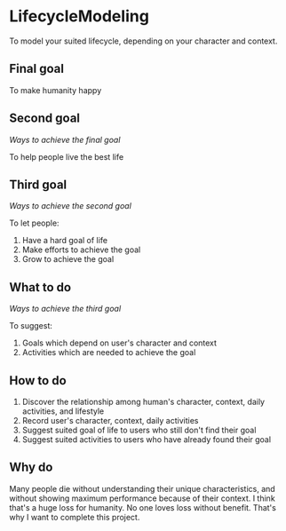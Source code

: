 # LifecycleModeling
To model your suited lifecycle, depending on your character and context.

## Final goal
To make humanity happy  

## Second goal
*Ways to achieve the final goal*

To help people live the best life  

## Third goal
*Ways to achieve the second goal*

To let people:

1. Have a hard goal of life  
2. Make efforts to achieve the goal  
3. Grow to achieve the goal  

## What to do
*Ways to achieve the third goal*

To suggest:

1. Goals which depend on user's character and context  
2. Activities which are needed to achieve the goal  

## How to do
1. Discover the relationship among human's character, context, daily activities, and lifestyle
2. Record user's character, context, daily activities
3. Suggest suited goal of life to users who still don't find their goal
4. Suggest suited activities to users who have already found their goal

## Why do
Many people die without understanding their unique characteristics, and without showing maximum performance because of their context. I think that's a huge loss for humanity. No one loves loss without benefit. That's why I want to complete this project.
